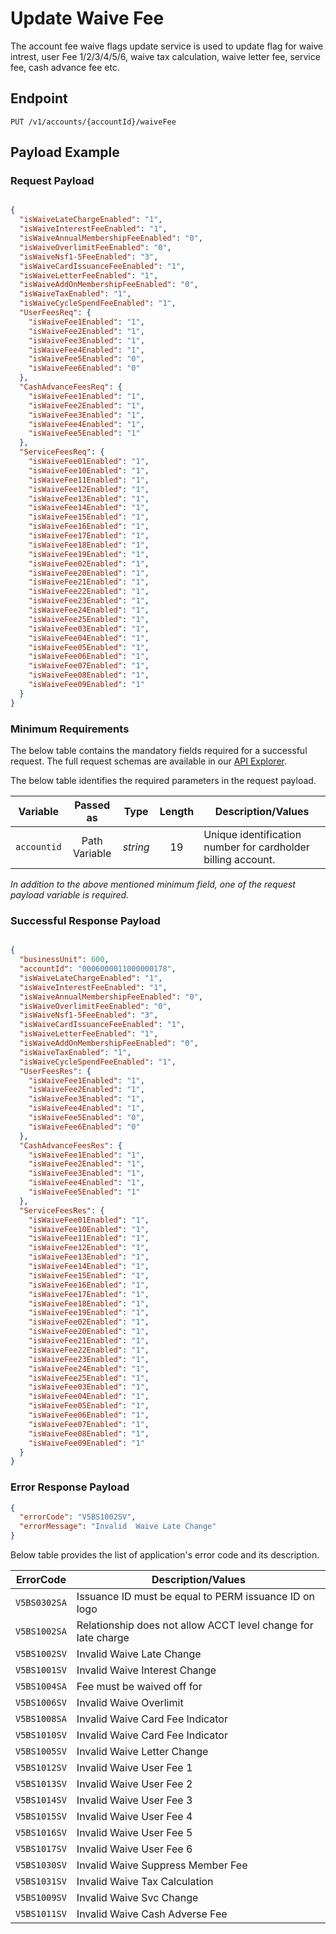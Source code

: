 # Update Waive Fee

The account fee waive flags update service is used to update flag for waive intrest, user Fee 1/2/3/4/5/6, waive tax calculation, waive letter fee, service fee, cash advance fee etc.

## Endpoint

`PUT /v1/accounts/{accountId}/waiveFee`

## Payload Example

### Request Payload

```json

{
  "isWaiveLateChargeEnabled": "1",
  "isWaiveInterestFeeEnabled": "1",
  "isWaiveAnnualMembershipFeeEnabled": "0",
  "isWaiveOverlimitFeeEnabled": "0",
  "isWaiveNsf1-5FeeEnabled": "3",
  "isWaiveCardIssuanceFeeEnabled": "1",
  "isWaiveLetterFeeEnabled": "1",
  "isWaiveAddOnMembershipFeeEnabled": "0",
  "isWaiveTaxEnabled": "1",
  "isWaiveCycleSpendFeeEnabled": "1",
  "UserFeesReq": {
    "isWaiveFee1Enabled": "1",
    "isWaiveFee2Enabled": "1",
    "isWaiveFee3Enabled": "1",
    "isWaiveFee4Enabled": "1",
    "isWaiveFee5Enabled": "0",
    "isWaiveFee6Enabled": "0"
  },
  "CashAdvanceFeesReq": {
    "isWaiveFee1Enabled": "1",
    "isWaiveFee2Enabled": "1",
    "isWaiveFee3Enabled": "1",
    "isWaiveFee4Enabled": "1",
    "isWaiveFee5Enabled": "1"
  },
  "ServiceFeesReq": {
    "isWaiveFee01Enabled": "1",
    "isWaiveFee10Enabled": "1",
    "isWaiveFee11Enabled": "1",
    "isWaiveFee12Enabled": "1",
    "isWaiveFee13Enabled": "1",
    "isWaiveFee14Enabled": "1",
    "isWaiveFee15Enabled": "1",
    "isWaiveFee16Enabled": "1",
    "isWaiveFee17Enabled": "1",
    "isWaiveFee18Enabled": "1",
    "isWaiveFee19Enabled": "1",
    "isWaiveFee02Enabled": "1",
    "isWaiveFee20Enabled": "1",
    "isWaiveFee21Enabled": "1",
    "isWaiveFee22Enabled": "1",
    "isWaiveFee23Enabled": "1",
    "isWaiveFee24Enabled": "1",
    "isWaiveFee25Enabled": "1",
    "isWaiveFee03Enabled": "1",
    "isWaiveFee04Enabled": "1",
    "isWaiveFee05Enabled": "1",
    "isWaiveFee06Enabled": "1",
    "isWaiveFee07Enabled": "1",
    "isWaiveFee08Enabled": "1",
    "isWaiveFee09Enabled": "1"
  }
}

```

### Minimum	Requirements

The below table contains the mandatory fields required for a successful request. The full request schemas are available in our [API Explorer](../api/?type=put&path=/v1/accounts/{accountId}/waiveFee).

The below table identifies the required parameters in the request payload.

| Variable | Passed as | Type | Length | Description/Values |
| -------- | :-------: | :--: | :------------: | ------------------ |
| `accountid` | Path Variable | *string* | 19 | Unique identification number for cardholder billing account. | 

*In addition to the above mentioned minimum field, one of the request payload variable is required.*

### Successful Response Payload

```json

{
  "businessUnit": 600,
  "accountId": "0006000011000000178",
  "isWaiveLateChargeEnabled": "1",
  "isWaiveInterestFeeEnabled": "1",
  "isWaiveAnnualMembershipFeeEnabled": "0",
  "isWaiveOverlimitFeeEnabled": "0",
  "isWaiveNsf1-5FeeEnabled": "3",
  "isWaiveCardIssuanceFeeEnabled": "1",
  "isWaiveLetterFeeEnabled": "1",
  "isWaiveAddOnMembershipFeeEnabled": "0",
  "isWaiveTaxEnabled": "1",
  "isWaiveCycleSpendFeeEnabled": "1",
  "UserFeesRes": {
    "isWaiveFee1Enabled": "1",
    "isWaiveFee2Enabled": "1",
    "isWaiveFee3Enabled": "1",
    "isWaiveFee4Enabled": "1",
    "isWaiveFee5Enabled": "0",
    "isWaiveFee6Enabled": "0"
  },
  "CashAdvanceFeesRes": {
    "isWaiveFee1Enabled": "1",
    "isWaiveFee2Enabled": "1",
    "isWaiveFee3Enabled": "1",
    "isWaiveFee4Enabled": "1",
    "isWaiveFee5Enabled": "1"
  },
  "ServiceFeesRes": {
    "isWaiveFee01Enabled": "1",
    "isWaiveFee10Enabled": "1",
    "isWaiveFee11Enabled": "1",
    "isWaiveFee12Enabled": "1",
    "isWaiveFee13Enabled": "1",
    "isWaiveFee14Enabled": "1",
    "isWaiveFee15Enabled": "1",
    "isWaiveFee16Enabled": "1",
    "isWaiveFee17Enabled": "1",
    "isWaiveFee18Enabled": "1",
    "isWaiveFee19Enabled": "1",
    "isWaiveFee02Enabled": "1",
    "isWaiveFee20Enabled": "1",
    "isWaiveFee21Enabled": "1",
    "isWaiveFee22Enabled": "1",
    "isWaiveFee23Enabled": "1",
    "isWaiveFee24Enabled": "1",
    "isWaiveFee25Enabled": "1",
    "isWaiveFee03Enabled": "1",
    "isWaiveFee04Enabled": "1",
    "isWaiveFee05Enabled": "1",
    "isWaiveFee06Enabled": "1",
    "isWaiveFee07Enabled": "1",
    "isWaiveFee08Enabled": "1",
    "isWaiveFee09Enabled": "1"
  }
}
```

### Error Response Payload

```json
{
  "errorCode": "V5BS1002SV",
  "errorMessage": "Invalid  Waive Late Change"  
}
```

Below table provides the list of application's error code and its description.

| ErrorCode |  Description/Values |
| --------  | ------------------ |
| `V5BS0302SA` | Issuance ID must be equal to PERM issuance ID on logo |         
| `V5BS1002SA` | Relationship does not allow ACCT level change for late charge |
| `V5BS1002SV` | Invalid  Waive Late Change |
| `V5BS1001SV` | Invalid  Waive Interest Change |
| `V5BS1004SA` | Fee must be waived off for |
| `V5BS1006SV` | Invalid  Waive Overlimit |
| `V5BS1008SA` | Invalid  Waive Card Fee Indicator |
| `V5BS1010SV` | Invalid  Waive Card Fee Indicator |
| `V5BS1005SV` | Invalid  Waive Letter Change |
| `V5BS1012SV` | Invalid  Waive User Fee 1 |
| `V5BS1013SV` | Invalid  Waive User Fee 2 |
| `V5BS1014SV` | Invalid  Waive User Fee 3 |
| `V5BS1015SV` | Invalid  Waive User Fee 4 |
| `V5BS1016SV` | Invalid  Waive User Fee 5 |
| `V5BS1017SV` | Invalid  Waive User Fee 6 |
| `V5BS1030SV` | Invalid  Waive Suppress Member Fee |
| `V5BS1031SV` | Invalid  Waive Tax Calculation |
| `V5BS1009SV` | Invalid  Waive Svc Change |
| `V5BS1011SV` | Invalid  Waive Cash Adverse Fee |